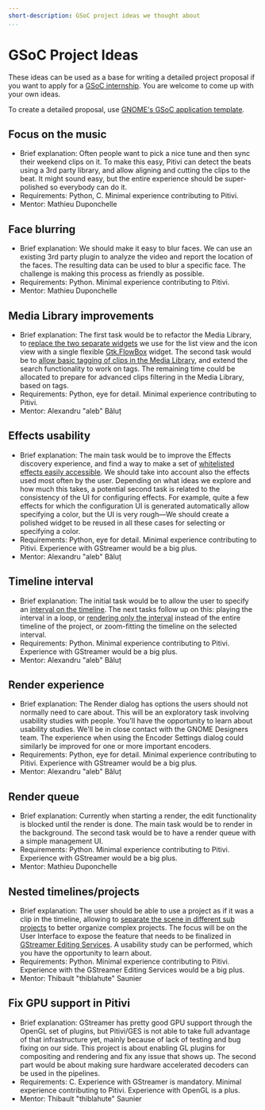 ```yaml
---
short-description: GSoC project ideas we thought about
...
```


# GSoC Project Ideas

These ideas can be used as a base for writing a detailed project proposal if you want to apply for a [GSoC internship](Google_Summer_of_Code.md). You are welcome to come up with your own ideas.

To create a detailed proposal, use [GNOME's GSoC application template](https://wiki.gnome.org/Outreach/SummerOfCode/Students#Fill_out_the_Application).

## Focus on the music
 * Brief explanation: Often people want to pick a nice tune and then sync their weekend clips on it. To make this easy, Pitivi can detect the beats using a 3rd party library, and allow aligning and cutting the clips to the beat. It might sound easy, but the entire experience should be super-polished so everybody can do it.
 * Requirements: Python, C. Minimal experience contributing to Pitivi.
 * Mentor: Mathieu Duponchelle

## Face blurring
 * Brief explanation: We should make it easy to blur faces. We can use an existing 3rd party plugin to analyze the video and report the location of the faces. The resulting data can be used to blur a specific face. The challenge is making this process as friendly as possible.
 * Requirements: Python. Minimal experience contributing to Pitivi.
 * Mentor: Mathieu Duponchelle

## Media Library improvements
 * Brief explanation: The first task would be to refactor the Media Library, to [replace the two separate widgets](https://gitlab.gnome.org/GNOME/pitivi/issues/1343) we use for the list view and the icon view with a single flexible [Gtk.FlowBox](https://lazka.github.io/pgi-docs/#Gtk-3.0/classes/FlowBox.html#Gtk.FlowBox) widget. The second task would be to [allow basic tagging of clips in the Media Library](https://gitlab.gnome.org/GNOME/pitivi/issues/537), and extend the search functionality to work on tags. The remaining time could be allocated to prepare for advanced clips filtering in the Media Library, based on tags.
 * Requirements: Python, eye for detail. Minimal experience contributing to Pitivi.
 * Mentor: Alexandru "aleb" Băluț

## Effects usability
 * Brief explanation: The main task would be to improve the Effects discovery experience, and find a way to make a set of [whitelisted effects easily accessible](https://gitlab.gnome.org/GNOME/pitivi/issues/2146). We should take into account also the effects used most often by the user. Depending on what ideas we explore and how much this takes, a potential second task is related to the consistency of the UI for configuring effects. For example, quite a few effects for which the configuration UI is generated automatically allow specifying a color, but the UI is very rough—We should create a polished widget to be reused in all these cases for selecting or specifying a color.
 * Requirements: Python, eye for detail. Minimal experience contributing to Pitivi. Experience with GStreamer would be a big plus.
 * Mentor: Alexandru "aleb" Băluț

## Timeline interval
 * Brief explanation: The initial task would be to allow the user to specify an [interval on the timeline](https://gitlab.gnome.org/GNOME/pitivi/issues/1842). The next tasks follow up on this: playing the interval in a loop, or [rendering only the interval](https://gitlab.gnome.org/GNOME/pitivi/issues/1006) instead of the entire timeline of the project, or zoom-fitting the timeline on the selected interval.
 * Requirements: Python. Minimal experience contributing to Pitivi. Experience with GStreamer would be a big plus.
 * Mentor: Alexandru "aleb" Băluț

## Render experience
 * Brief explanation: The Render dialog has options the users should not normally need to care about. This will be an exploratory task involving usability studies with people. You'll have the opportunity to learn about usability studies. We'll be in close contact with the GNOME Designers team. The experience when using the Encoder Settings dialog could similarly be improved for one or more important encoders.
 * Requirements: Python, eye for detail. Minimal experience contributing to Pitivi. Experience with GStreamer would be a big plus.
 * Mentor: Alexandru "aleb" Băluț

## Render queue
 * Brief explanation: Currently when starting a render, the edit functionality is blocked until the render is done. The main task would be to render in the background. The second task would be to have a render queue with a simple management UI.
 * Requirements: Python. Minimal experience contributing to Pitivi. Experience with GStreamer would be a big plus.
 * Mentor: Mathieu Duponchelle

## Nested timelines/projects
 * Brief explanation: The user should be able to use a project as if it was a clip in the timeline, allowing to [separate the scene in different sub projects](https://gitlab.gnome.org/GNOME/pitivi/issues/500) to better organize complex projects. The focus will be on the User Interface to expose the feature that needs to be finalized in [GStreamer Editing Services](GES.md). A usability study can be performed, which you have the opportunity to learn about.
 * Requirements: Python. Minimal experience contributing to Pitivi. Experience with the GStreamer Editing Services would be a big plus.
 * Mentor: Thibault "thiblahute" Saunier

## Fix GPU support in Pitivi
 * Brief explanation: GStreamer has pretty good GPU support through the OpenGL set of plugins, but Pitivi/GES is not able to take full advantage of that infrastructure yet, mainly because of lack of testing and bug fixing on our side. This project is about enabling GL plugins for compositing and rendering and fix any issue that shows up. The second part would be about making sure hardware accelerated decoders can be used in the pipelines.
 * Requirements: C. Experience with GStreamer is mandatory. Minimal experience contributing to Pitivi. Experience with OpenGL is a plus.
 * Mentor: Thibault "thiblahute" Saunier
